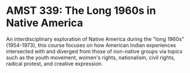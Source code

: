 # AMST 339: The Long 1960s in Native America

An interdisciplinary exploration of Native America during the "long 1960s" (1954-1973), this course focuses on how American Indian experiences intersected with and diverged from those of non-native groups via topics such as the youth movement, women's rights, nationalism, civil rights, radical protest, and creative expression.